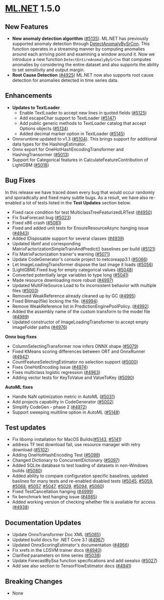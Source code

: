 # [ML.NET](http://dot.net/ml) 1.5.0

## **New Features**
- **New anomaly detection algorithm** ([#5135](https://github.com/dotnet/machinelearning/pull/5135)). ML.NET has previously supported anomaly detection through [DetectAnomalyBySrCnn](https://docs.microsoft.com/en-us/dotnet/api/microsoft.ml.timeseriescatalog.detectanomalybysrcnn?view=ml-dotnet). This function operates in a streaming manner by computing anomalies around each arriving point and examining a window around it. Now we introduce a new function `DetectEntireAnomalyBySrCnn` that computes anomalies by considering the entire dataset and also supports the ability to set sensitivity and output margin. 
- **Root Cause Detection** ([#4925](https://github.com/dotnet/machinelearning/pull/4925)) ML.NET now also supports root cause detection for anomalies detected in time series data. 

## **Enhancements**
- **Updates to TextLoader**
  - Enable TextLoader to accept new lines in quoted fields  ([#5125](https://github.com/dotnet/machinelearning/pull/5125))
  - Add escapeChar support to TextLoader ([#5147](https://github.com/dotnet/machinelearning/pull/5147))
  - Add public generic methods to TextLoader catalog that accept Options objects ([#5134](https://github.com/dotnet/machinelearning/pull/5134))
  - Added decimal marker option in TextLoader ([#5145](https://github.com/dotnet/machinelearning/pull/5145))
- Onnxruntime updated to v1.3 ([#5104](https://github.com/dotnet/machinelearning/pull/5104)). This brings support for additional data types for the HashingEstimator.
- Onnx export for OneHotHashEncodingTransformer and HashingTransormer ([#5013](https://github.com/dotnet/machinelearning/pull/5013))
- Support for Categorical features in CalculateFeatureContribution of LightGBM ([#5018](https://github.com/dotnet/machinelearning/pull/5018))
  

## **Bug Fixes**
In this release we have traced down every bug that would occur randomly and sporadically and fixed many subtle bugs. As a result, we have also re-enabled a lot of tests listed in the **Test Updates** section below. 
- Fixed race condition for test MulticlassTreeFeaturizedLRTest ([#4950](https://github.com/dotnet/machinelearning/pull/4950))
- Fix SsaForecast bug ([#5023](https://github.com/dotnet/machinelearning/pull/5023))
- Fixed x86 crash ([#5081](https://github.com/dotnet/machinelearning/pull/5081))
- Fixed and added unit tests for EnsureResourceAsync hanging issue ([#4943](https://github.com/dotnet/machinelearning/pull/4943))
- Added IDisposable support for several classes ([#4939](https://github.com/dotnet/machinelearning/pull/4939))
- Updated libmf and corresponding MatrixFactorizationSimpleTrainAndPredict() baselines per build ([#5121](https://github.com/dotnet/machinelearning/pull/5121))
- Fix MatrixFactorization trainer's warning ([#5071](https://github.com/dotnet/machinelearning/pull/5071))
- Update CodeGenerator's console project to netcoreapp3.1 ([#5066](https://github.com/dotnet/machinelearning/pull/5066))
- Let ImageLoadingTransformer dispose the last image it loads ([#5056](https://github.com/dotnet/machinelearning/pull/5056))
- [LightGBM] Fixed bug for empty categorical values ([#5048](https://github.com/dotnet/machinelearning/pull/5048))
- Converted potentially large variables to type long ([#5041](https://github.com/dotnet/machinelearning/pull/5041))
- Made resource downloading more robust ([#4997](https://github.com/dotnet/machinelearning/pull/4997))
- Updated MultiFileSource.Load to fix inconsistent behavior with multiple files ([#5003](https://github.com/dotnet/machinelearning/pull/5003))
- Removed WeakReference<IHosts> already cleaned up by GC ([#4995](https://github.com/dotnet/machinelearning/pull/4995))
- Fixed Bitmap(file) locking the file. ([#4994](https://github.com/dotnet/machinelearning/pull/4994))
- Remove WeakReference list in PredictionEnginePoolPolicy. ([#4992](https://github.com/dotnet/machinelearning/pull/4992))
- Added the assembly name of the custom transform to the model file ([#4989](https://github.com/dotnet/machinelearning/pull/4989))
- Updated constructor of ImageLoadingTransformer to accept empty imageFolder paths ([#4976](https://github.com/dotnet/machinelearning/pull/4976))

**Onnx bug fixes**
- ColumnSelectingTransformer now infers ONNX shape ([#5079](https://github.com/dotnet/machinelearning/pull/5079))
- Fixed KMeans scoring differences between ORT and OnnxRunner ([#4942](https://github.com/dotnet/machinelearning/pull/4942))
- CountFeatureSelectingEstimator no selection support ([#5000](https://github.com/dotnet/machinelearning/pull/5000))
- Fixes OneHotEncoding Issue ([#4974](https://github.com/dotnet/machinelearning/pull/4974))
- Fixes multiclass logistic regression ([#4963](https://github.com/dotnet/machinelearning/pull/4963))
- Adding vector tests for KeyToValue and ValueToKey ([#5090](https://github.com/dotnet/machinelearning/pull/5090))

**AutoML fixes**
- Handle NaN optimization metric in AutoML ([#5031](https://github.com/dotnet/machinelearning/pull/5031))
- Add projects capability in CodeGenerator ([#5002](https://github.com/dotnet/machinelearning/pull/5002))
- Simplify CodeGen - phase 2 ([#4972](https://github.com/dotnet/machinelearning/pull/4972))
- Support sweeping multiline option in AutoML ([#5148](https://github.com/dotnet/machinelearning/pull/5148))


## **Test updates**
- Fix libomp installation for MacOS Builds([#5143](https://github.com/dotnet/machinelearning/pull/5143), [#5141](https://github.com/dotnet/machinelearning/pull/5141)) 
- address TF test download fail, use resource manager with retry download ([#5102](https://github.com/dotnet/machinelearning/pull/5102))
- Adding OneHotHashEncoding Test ([#5098](https://github.com/dotnet/machinelearning/pull/5098))
- Changed Dictionary to ConcurrentDictionary ([#5097](https://github.com/dotnet/machinelearning/pull/5097))
- Added SQLite database to test loading of datasets in non-Windows builds ([#5080](https://github.com/dotnet/machinelearning/pull/5080))
- Added ability to compare configuration specific baselines, updated baslines for many tests and re-enabled disabled tests ([#5045](https://github.com/dotnet/machinelearning/pull/5045), [#5059](https://github.com/dotnet/machinelearning/pull/5059), [#5068](https://github.com/dotnet/machinelearning/pull/5068), [#5057](https://github.com/dotnet/machinelearning/pull/5057), [#5047](https://github.com/dotnet/machinelearning/pull/5047), [#5029](https://github.com/dotnet/machinelearning/pull/5029), [#5094](https://github.com/dotnet/machinelearning/pull/5094), [#5060](https://github.com/dotnet/machinelearning/pull/5060))
- Fixed TestCancellation hanging ([#4999](https://github.com/dotnet/machinelearning/pull/4999))
- fix benchmark test hanging issue ([#4985](https://github.com/dotnet/machinelearning/pull/4985))
- Added working version of checking whether file is available for access ([#4938](https://github.com/dotnet/machinelearning/pull/4938))

## **Documentation Updates**
- Update OnnxTransformer Doc XML ([#5085](https://github.com/dotnet/machinelearning/pull/5085))
- Updated build docs for .NET Core 3.1 ([#4967](https://github.com/dotnet/machinelearning/pull/4967))
- Updated OnnxScoringEstimator's documentation ([#4966](https://github.com/dotnet/machinelearning/pull/4966))
- Fix xrefs in the LDSVM trainer docs ([#4940](https://github.com/dotnet/machinelearning/pull/4940))
- Clarified parameters on time series ([#5038](https://github.com/dotnet/machinelearning/pull/5038))
- Update ForecastBySsa function specifications and add seealso ([#5027](https://github.com/dotnet/machinelearning/pull/5027))
- Add see also section to TensorFlowEstimator docs ([#4941](https://github.com/dotnet/machinelearning/pull/4941))


## **Breaking Changes**
- None



